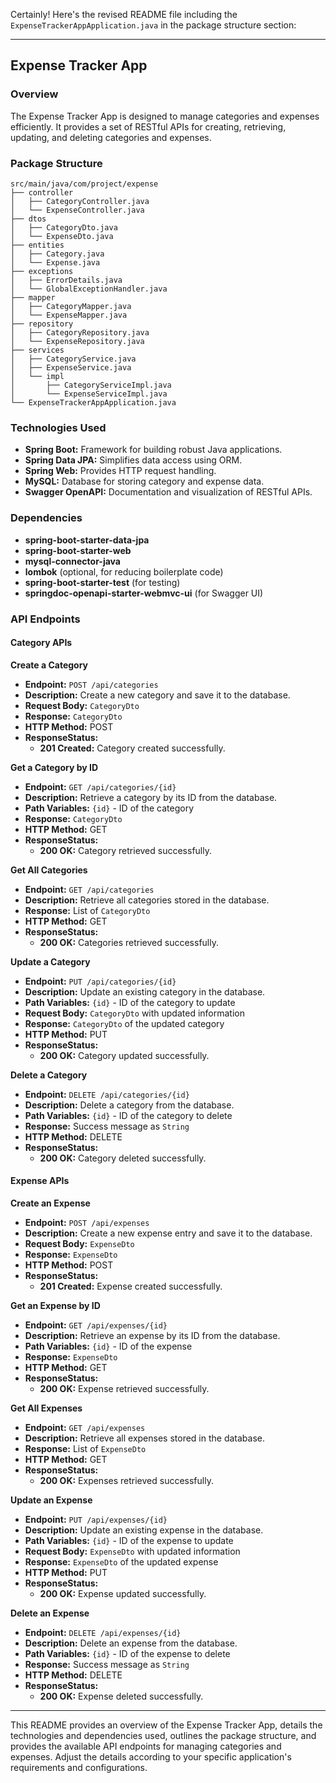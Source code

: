 Certainly! Here's the revised README file including the `ExpenseTrackerAppApplication.java` in the package structure section:

---

## Expense Tracker App

### Overview

The Expense Tracker App is designed to manage categories and expenses efficiently. It provides a set of RESTful APIs for creating, retrieving, updating, and deleting categories and expenses.

### Package Structure

```
src/main/java/com/project/expense
├── controller
│   ├── CategoryController.java
│   └── ExpenseController.java
├── dtos
│   ├── CategoryDto.java
│   └── ExpenseDto.java
├── entities
│   ├── Category.java
│   └── Expense.java
├── exceptions
│   ├── ErrorDetails.java
│   └── GlobalExceptionHandler.java
├── mapper
│   ├── CategoryMapper.java
│   └── ExpenseMapper.java
├── repository
│   ├── CategoryRepository.java
│   └── ExpenseRepository.java
├── services
│   ├── CategoryService.java
│   ├── ExpenseService.java
│   └── impl
│       ├── CategoryServiceImpl.java
│       └── ExpenseServiceImpl.java
└── ExpenseTrackerAppApplication.java
```

### Technologies Used

- **Spring Boot:** Framework for building robust Java applications.
- **Spring Data JPA:** Simplifies data access using ORM.
- **Spring Web:** Provides HTTP request handling.
- **MySQL:** Database for storing category and expense data.
- **Swagger OpenAPI:** Documentation and visualization of RESTful APIs.

### Dependencies

- **spring-boot-starter-data-jpa**
- **spring-boot-starter-web**
- **mysql-connector-java**
- **lombok** (optional, for reducing boilerplate code)
- **spring-boot-starter-test** (for testing)
- **springdoc-openapi-starter-webmvc-ui** (for Swagger UI)

### API Endpoints

#### Category APIs

**Create a Category**

- **Endpoint:** `POST /api/categories`
- **Description:** Create a new category and save it to the database.
- **Request Body:** `CategoryDto`
- **Response:** `CategoryDto`
- **HTTP Method:** POST
- **ResponseStatus:** 
   - **201 Created:** Category created successfully.

**Get a Category by ID**

- **Endpoint:** `GET /api/categories/{id}`
- **Description:** Retrieve a category by its ID from the database.
- **Path Variables:** `{id}` - ID of the category
- **Response:** `CategoryDto`
- **HTTP Method:** GET
- **ResponseStatus:** 
   - **200 OK:** Category retrieved successfully.

**Get All Categories**

- **Endpoint:** `GET /api/categories`
- **Description:** Retrieve all categories stored in the database.
- **Response:** List of `CategoryDto`
- **HTTP Method:** GET
- **ResponseStatus:** 
   - **200 OK:** Categories retrieved successfully.

**Update a Category**

- **Endpoint:** `PUT /api/categories/{id}`
- **Description:** Update an existing category in the database.
- **Path Variables:** `{id}` - ID of the category to update
- **Request Body:** `CategoryDto` with updated information
- **Response:** `CategoryDto` of the updated category
- **HTTP Method:** PUT
- **ResponseStatus:** 
   - **200 OK:** Category updated successfully.

**Delete a Category**

- **Endpoint:** `DELETE /api/categories/{id}`
- **Description:** Delete a category from the database.
- **Path Variables:** `{id}` - ID of the category to delete
- **Response:** Success message as `String`
- **HTTP Method:** DELETE
- **ResponseStatus:** 
   - **200 OK:** Category deleted successfully.

#### Expense APIs

**Create an Expense**

- **Endpoint:** `POST /api/expenses`
- **Description:** Create a new expense entry and save it to the database.
- **Request Body:** `ExpenseDto`
- **Response:** `ExpenseDto`
- **HTTP Method:** POST
- **ResponseStatus:** 
   - **201 Created:** Expense created successfully.

**Get an Expense by ID**

- **Endpoint:** `GET /api/expenses/{id}`
- **Description:** Retrieve an expense by its ID from the database.
- **Path Variables:** `{id}` - ID of the expense
- **Response:** `ExpenseDto`
- **HTTP Method:** GET
- **ResponseStatus:** 
   - **200 OK:** Expense retrieved successfully.

**Get All Expenses**

- **Endpoint:** `GET /api/expenses`
- **Description:** Retrieve all expenses stored in the database.
- **Response:** List of `ExpenseDto`
- **HTTP Method:** GET
- **ResponseStatus:** 
   - **200 OK:** Expenses retrieved successfully.

**Update an Expense**

- **Endpoint:** `PUT /api/expenses/{id}`
- **Description:** Update an existing expense in the database.
- **Path Variables:** `{id}` - ID of the expense to update
- **Request Body:** `ExpenseDto` with updated information
- **Response:** `ExpenseDto` of the updated expense
- **HTTP Method:** PUT
- **ResponseStatus:** 
   - **200 OK:** Expense updated successfully.

**Delete an Expense**

- **Endpoint:** `DELETE /api/expenses/{id}`
- **Description:** Delete an expense from the database.
- **Path Variables:** `{id}` - ID of the expense to delete
- **Response:** Success message as `String`
- **HTTP Method:** DELETE
- **ResponseStatus:** 
   - **200 OK:** Expense deleted successfully.

---

This README provides an overview of the Expense Tracker App, details the technologies and dependencies used, outlines the package structure, and provides the available API endpoints for managing categories and expenses. Adjust the details according to your specific application's requirements and configurations.
